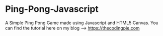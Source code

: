 # Ping-Pong-Javascript
A Simple Ping Pong Game made using Javascript and HTML5 Canvas. You can find the tutorial here on my blog --> https://thecodingpie.com
